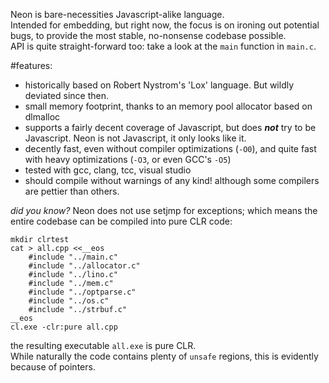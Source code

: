 
Neon is bare-necessities Javascript-alike language.  
Intended for embedding, but right now, the focus is on ironing out potential bugs, to provide the most stable, no-nonsense codebase possible.  
API is quite straight-forward too: take a look at the `main` function in `main.c`.

#features:
  - historically based on Robert Nystrom's 'Lox' language. But wildly deviated since then.
  - small memory footprint, thanks to an memory pool allocator based on dlmalloc
  - supports a fairly decent coverage of Javascript, but does ***not*** try to be Javascript. Neon is not Javascript, it only looks like it.
  - decently fast, even without compiler optimizations (`-O0`), and quite fast with heavy optimizations (`-O3`, or even GCC's `-O5`)
  - tested with gcc, clang, tcc, visual studio
  - should compile without warnings of any kind! although some compilers are pettier than others.

*did you know?*
Neon does not use setjmp for exceptions; which means the entire codebase can be compiled into pure CLR code:

    mkdir clrtest
    cat > all.cpp <<__eos
        #include "../main.c"
        #include "../allocator.c"
        #include "../lino.c"
        #include "../mem.c"
        #include "../optparse.c"
        #include "../os.c"
        #include "../strbuf.c"
    __eos
    cl.exe -clr:pure all.cpp

the resulting executable `all.exe` is pure CLR.  
While naturally the code contains plenty of `unsafe` regions, this is evidently because of pointers.